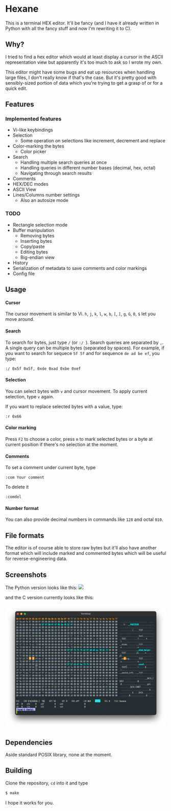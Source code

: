 # Hexane

This is a terminal HEX editor. It'll be fancy (and I have it already written
in Python with all the fancy stuff and now I'm rewriting it to C).

## Why?

I tried to find a hex editor which would at least display a cursor in the
ASCII representation view but apparently it's too much to ask so I wrote my own.

This editor might have some bugs and eat up resources when handling large files,
I don't really know if that's the case. But it's pretty good with sensibly-sized
portion of data which you're trying to get a grasp of or for a quick edit.

## Features

### Implemented features

* Vi-like keybindings
* Selection
  * Some operation on selections like increment, decrement and replace
* Color-marking the bytes
  * Color picker
* Search
  * Handling multiple search queries at once
  * Handling queries in different number bases (decimal, hex, octal)
  * Navigating through search results
* Comments
* HEX/DEC modes
* ASCII View
* Lines/Columns number settings
  * Also an autosize mode

### TODO

* Rectangle selection mode
* Buffer manipulation
  * Removing bytes
  * Inserting bytes
  * Copy/paste
  * Editing bytes
  * Big-endian view
* History
* Serialization of metadata to save comments and color markings
* Config file

## Usage

#### Cursor

The cursor movement is similar to Vi. `h`, `j`, `k`, `l`, `w`, `b`, `[`, `]`,
`g`, `G`, `0`, `$` let you move around.

#### Search

To search for bytes, just type `/` (or `:/ `).
Search queries are separated by `,`.
A single query can be multiple bytes (separated by spaces). For example, if you
want to search for sequece `5f 5f` and for sequence `de ad be ef`, you type:

```
:/ 0x5f 0x5f, 0xde 0xad 0xbe 0xef
```

#### Selection

You can select bytes with `v` and cursor movement. To apply current selection,
type `v` again.

If you want to replace selected bytes with a value, type:

```
:r 0x66
```

#### Color marking

Press `F2` to choose a color, press `m` to mark selected bytes or a byte at
current position if there's no selection at the moment.

#### Comments

To set a comment under current byte, type

```
:com Your comment
```

To delete it

```
:comdel
```

#### Number format

You can also provide decimal numbers in commands like `128` and octal `010`.

## File formats

The editor is of course able to store raw bytes but it'll also have another
format which will include marked and commented bytes which will be useful
for reverse-engineering data.

## Screenshots

The Python version looks like this:
![](https://i.imgur.com/QL31HYl.png)


and the C version currently looks like this:

![](docs/screen.png)


## Dependencies

Aside standard POSIX library, none at the moment.

## Building

Clone the repository, `cd` into it and type

```bash
$ make
```

I hope it works for you.
